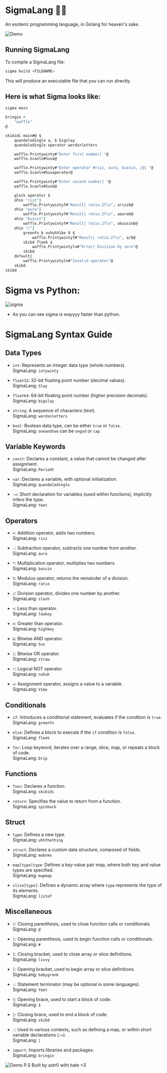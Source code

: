 # SigmaLang 🚀✨

An esoteric programming language, in Golang for heaven's sake.

![Demo](./sigma.gif)

## Running SigmaLang

To compile a SigmaLang file:

```bash
sigma build <FILENAME>
```

This will produce an executable file that you can run directly.

## Here is what Sigma looks like:

```bash
sigma main

bringin #
    "waffle"
@

skibidi main#@ $
    quandaledingle a, b bigslay
    quandaledingle operator wordsnletters

    waffle.Printywinty#"Enter first number| "@
    waffle.Scanln#Susa@

    waffle.Printywinty#"Enter operator #rizz, aura, bussin, /@| "@
    waffle.Scanln#Susoperator@

    waffle.Printywinty#"Enter second number| "@
    waffle.Scanln#Susb@

    glock operator $
    ohio "rizz"|
        waffle.Printywintyf#"Result| ratio.2f\n", arizzb@
    ohio "aura"|
        waffle.Printywintyf#"Result| ratio.2f\n", aaurab@
    ohio "bussin"|
        waffle.Printywintyf#"Result| ratio.2f\n", abussinb@
    ohio "/"|
        greenfn b nuhuhVibe 0 $
            waffle.Printywintyf#"Result| ratio.2f\n", a/b@
        skibd fleek $
            waffle.Printywintyln#"Error| Division by zero"@
        skibd
    default|
        waffle.Printywintyln#"Invalid operator"@
    skibd
skibd
```

# Sigma vs Python:
![sigma](test.png)
- As you can see sigma is wayyyy faster than python.

# SigmaLang Syntax Guide

## Data Types

- `int`: Represents an integer data type (whole numbers).  
  SigmaLang: `intywinty`

- `float32`: 32-bit floating point number (decimal values).  
  SigmaLang: `Slay`

- `float64`: 64-bit floating point number (higher precision decimals).  
  SigmaLang: `bigslay`

- `string`: A sequence of characters (text).  
  SigmaLang: `wordsnletters`

- `bool`: Boolean data type, can be either `true` or `false`.  
  SigmaLang: `oneandtwo` can be `ongod` or `cap`

## Variable Keywords

- `const`: Declares a constant, a value that cannot be changed after assignment.  
  SigmaLang: `Periodt`

- `var`: Declares a variable, with optional initialization.  
  SigmaLang: `quandaledingle`

- `:=`: Short declaration for variables (used within functions), implicitly infers the type.  
  SigmaLang: `Yeet`

## Operators

- `+`: Addition operator, adds two numbers.  
  SigmaLang: `rizz`

- `-`: Subtraction operator, subtracts one number from another.  
  SigmaLang: `aura`

- `*`: Multiplication operator, multiplies two numbers.  
  SigmaLang: `bussin`

- `%`: Modulus operator, returns the remainder of a division.  
  SigmaLang: `ratio`

- `/`: Division operator, divides one number by another.  
  SigmaLang: `slash`

- `<`: Less than operator.  
  SigmaLang: `lowkey`

- `>`: Greater than operator.  
  SigmaLang: `highkey`

- `&`: Bitwise AND operator.  
  SigmaLang: `Sus`

- `|`: Bitwise OR operator.  
  SigmaLang: `straw`

- `!`: Logical NOT operator.  
  SigmaLang: `nuhuh`

- `=`: Assignment operator, assigns a value to a variable.  
  SigmaLang: `Vibe`

## Conditionals

- `if`: Introduces a conditional statement, evaluates if the condition is `true`.  
  SigmaLang: `greenfn`

- `else`: Defines a block to execute if the `if` condition is `false`.  
  SigmaLang: `fleek`

- `for`: Loop keyword, iterates over a range, slice, map, or repeats a block of code.  
  SigmaLang: `Drip`

## Functions

- `func`: Declares a function.  
  SigmaLang: `skibidi`

- `return`: Specifies the value to return from a function.  
  SigmaLang: `spinback`

## Struct

- `type`: Defines a new type.  
  SigmaLang: `uhhthething`

- `struct`: Declares a custom data structure, composed of fields.  
  SigmaLang: `mobnke`

- `map[type]type`: Defines a key-value pair map, where both key and value types are specified.  
  SigmaLang: `mapmap`

- `slice[type]`: Defines a dynamic array where `type` represents the type of its elements.  
  SigmaLang: `listof`

## Miscellaneous

- `)`: Closing parenthesis, used to close function calls or conditionals.  
  SigmaLang: `@`

- `(`: Opening parenthesis, used to begin function calls or conditionals.  
  SigmaLang: `#`

- `]`: Closing bracket, used to close array or slice definitions.  
  SigmaLang: `livvy`

- `[`: Opening bracket, used to begin array or slice definitions.  
  SigmaLang: `babygronk`

- `;`: Statement terminator (may be optional in some languages).  
  SigmaLang: `Yeet`

- `{`: Opening brace, used to start a block of code.  
  SigmaLang: `$`

- `}`: Closing brace, used to end a block of code.  
  SigmaLang: `skibd`

- `:`: Used in various contexts, such as defining a map, or within short variable declarations (`:=`).  
  SigmaLang: `|`

- `import`: Imports libraries and packages.  
  SigmaLang: `bringin`


![Demo](./skib.gif)
  P.S Built by astr0 with hate <3
